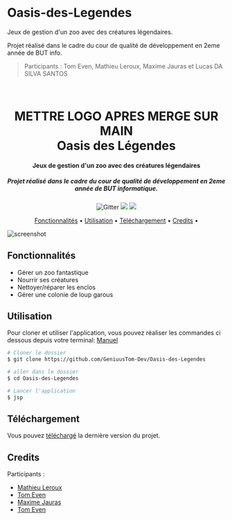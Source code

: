 # Oasis-des-Legendes

Jeux de gestion d'un zoo avec des créatures légendaires.

Projet réalisé dans le cadre du cour de qualité de développement en 2eme année de BUT info.

> Participants : Tom Even, Mathieu Leroux, Maxime Jauras et Lucas DA SILVA SANTOS


<h1 align="center">
  <br>
  METTRE LOGO APRES MERGE SUR MAIN
  <br>
  Oasis des Légendes
  <br>
</h1>

<h4 align="center">Jeux de gestion d'un zoo avec des créatures légendaires</h4>
<h5 align="center">Projet réalisé dans le cadre du cour de qualité de développement en 2eme année de BUT informatique.</h4>

<p align="center">
  <img src="https://img.shields.io/badge/java-%23ED8B00.svg?style=for-the-badge&logo=openjdk&logoColor=white"
         alt="Gitter">
  <img src="https://img.shields.io/badge/Junit5-25A162?style=for-the-badge&logo=junit5&logoColor=white">
  <img src="https://img.shields.io/badge/json-5E5C5C?style=for-the-badge&logo=json&logoColor=white">
</p>

<p align="center">
  <a href="#fonctionnalités">Fonctionnalités</a> •
  <a href="#utilisation">Utilisation</a> •
  <a href="#téléchargement">Téléchargement</a> •
  <a href="#credits">Credits</a> •
</p>

![screenshot](https://raw.githubusercontent.com/amitmerchant1990/electron-markdownify/master/app/img/markdownify.gif)

## Fonctionnalités

* Gérer un zoo fantastique
* Nourrir ses créatures
* Nettoyer/réparer les enclos
* Gérer une colonie de loup garous

## Utilisation

Pour cloner et utiliser l'application,  vous pouvez réaliser les commandes ci dessous depuis votre terminal:
<a href="https://github.com/GeniusTom-Dev/Oasis-des-Legendes/wiki">Manuel</a>

```bash
# Cloner le dossier
$ git clone https://github.com/GeniuusTom-Dev/Oasis-des-Legendes

# aller dans le dossier
$ cd Oasis-des-Legendes

# Lancer l'application
$ jsp
```

## Téléchargement

Vous pouvez [téléchargé](https://github.com/GeniusTom-Dev/Oasis-des-Legendes) la dernière version du projet.

## Credits

Participants :
- [Mathieu Leroux](http://github.com/Badlix)
- [Tom Even](https://github.com/GeniusTom-Dev)
- [Maxime Jauras](https://github.com/JAURAS-Maxime-2225046a)
- [Tom Even](https://github.com/GeniusTom-Dev)


